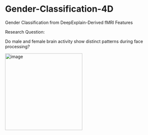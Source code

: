 # Gender-Classification-4D
Gender Classification from DeepExplain-Derived fMRI Features

Research Question:

Do male and female brain activity show distinct patterns during face processing?



<img width="252" alt="image" src="https://github.com/user-attachments/assets/a9f80fdd-2fbb-4af8-b151-55cabe3f3c8f" />
